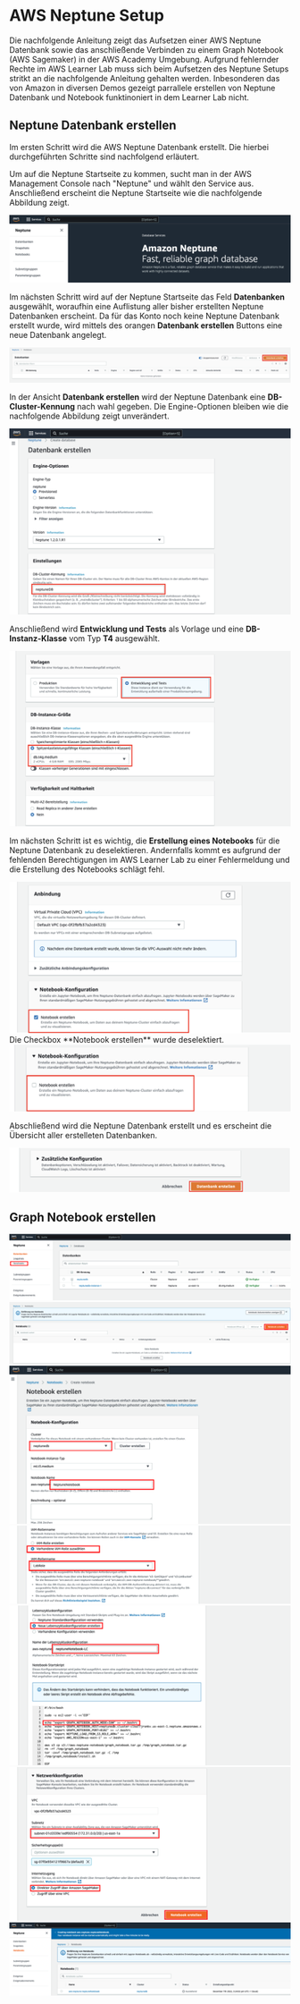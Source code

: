 # AWS Neptune Setup

Die nachfolgende Anleitung zeigt das Aufsetzen einer AWS Neptune Datenbank sowie das anschließende Verbinden zu einem Graph Notebook (AWS Sagemaker) in der AWS Academy Umgebung. Aufgrund fehlernder Rechte im AWS Learner Lab muss sich beim Aufsetzen des Neptune Setups stritkt an die nachfolgende Anleitung gehalten werden. Inbesonderen das von Amazon in diversen Demos gezeigt parrallele erstellen von Neptune Datenbank und Notebook funktinoniert in dem Learner Lab nicht.


## Neptune Datenbank erstellen
Im ersten Schritt wird die AWS Neptune Datenbank erstellt. Die hierbei durchgeführten Schritte sind nachfolgend erläutert.

Um auf die Neptune Startseite zu kommen, sucht man in der AWS Management Console nach "Neptune" und wählt den Service aus.
Anschließend erscheint die Neptune Startseite wie die nachfolgende Abbildung zeigt. 

<img width=“964” src="https://github.com/NeptuneExample/NeptuneSetup/blob/main/Bilder/Neptune_Start.png?raw=true">

Im nächsten Schritt wird auf der Neptune Startseite das Feld **Datenbanken** ausgewählt, woraufhin eine Auflistung aller bisher erstellten Neptune Datenbanken erscheint. Da für das Konto noch keine Neptune Datenbank erstellt wurde, wird mittels des orangen **Datenbank erstellen** Buttons eine neue Datenbank angelegt.

<img width=“964” src="https://github.com/NeptuneExample/NeptuneSetup/blob/main/Bilder/DB_Erstellung.png?raw=true">

In der Ansicht **Datenbank erstellen** wird der Neptune Datenbank eine **DB-Cluster-Kennung** nach wahl gegeben. Die Engine-Optionen bleiben wie die nachfolgende Abbildung zeigt unverändert.

<img width=“964” src="https://github.com/NeptuneExample/NeptuneSetup/blob/main/Bilder/DB_Name.png?raw=true">

Anschließend wird **Entwicklung und Tests** als Vorlage und eine **DB-Instanz-Klasse** vom Typ **T4** ausgewählt.

<img width=“964” src="https://github.com/NeptuneExample/NeptuneSetup/blob/main/Bilder/Entwickliungs.png?raw=true">

Im nächsten Schritt ist es wichtig, die **Erstellung eines Notebooks** für die Neptune Datenbank zu deselektieren. Andernfalls kommt es aufgrund der fehlenden Berechtigungen im AWS Learner Lab zu einer Fehlermeldung und die Erstellung des Notebooks schlägt fehl.

<img width=“964” src="https://github.com/NeptuneExample/NeptuneSetup/blob/main/Bilder/Notebook_Selekt.png?raw=true">
Die Checkbox **Notebook erstellen** wurde deselektiert.
<img width=“964” src="https://github.com/NeptuneExample/NeptuneSetup/blob/main/Bilder/Notebook_Deselektiert.png?raw=true">

Abschließend wird die Neptune Datenbank erstellt und es erscheint die Übersicht aller erstelleten Datenbanken.

<img width=“964” src="https://github.com/NeptuneExample/NeptuneSetup/blob/main/Bilder/DB_Erstellung_Abschluss.png?raw=true">



## Graph Notebook erstellen

<img width=“964” src="https://github.com/NeptuneExample/NeptuneSetup/blob/main/Bilder/Notebook1.png?raw=true">
<img width=“964” src="https://github.com/NeptuneExample/NeptuneSetup/blob/main/Bilder/Notebook2.png?raw=true">
<img width=“964” src="https://github.com/NeptuneExample/NeptuneSetup/blob/main/Bilder/Notebook3.png?raw=true">
<img width=“964” src="https://github.com/NeptuneExample/NeptuneSetup/blob/main/Bilder/Notebook4.png?raw=true">
<img width=“964” src="https://github.com/NeptuneExample/NeptuneSetup/blob/main/Bilder/Notebook5.png?raw=true">
<img width=“964” src="https://github.com/NeptuneExample/NeptuneSetup/blob/main/Bilder/Notebook6v.png?raw=true">
<img width=“964” src="https://github.com/NeptuneExample/NeptuneSetup/blob/main/Bilder/Notebook7.png?raw=true">



